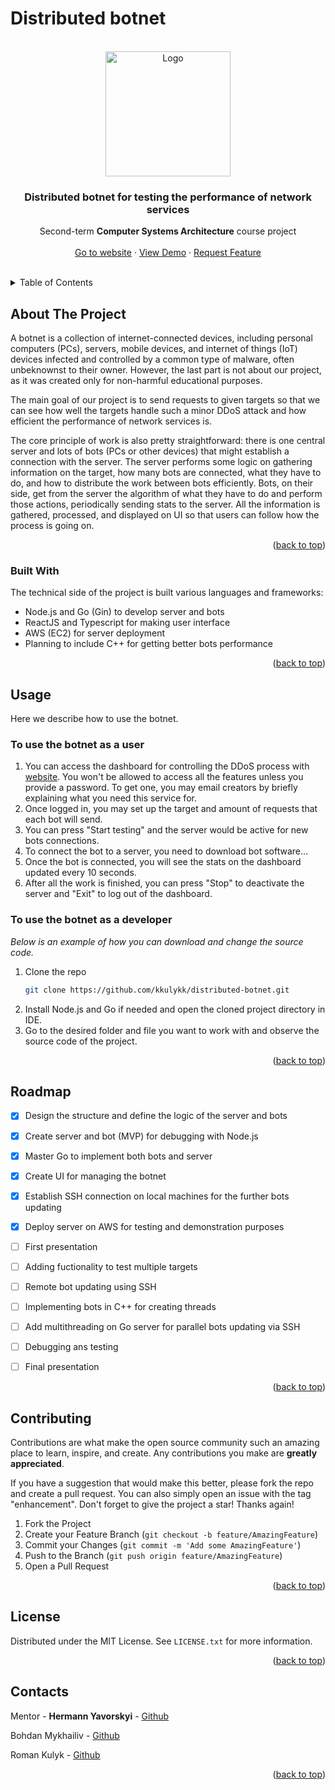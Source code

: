 # Distributed botnet

<div id="top"></div>


<!-- PROJECT LOGO -->
<br />
<div align="center">
    <img src="https://www.cloudflare.com/img/learning/ddos/what-is-a-ddos-botnet/ddos-botnet-star-network-topology.png" alt="Logo" width="200" height="auto">

  <h3 align="center">Distributed botnet for testing the performance of network services</h3>

  <p align="center">
    Second-term <b>Computer Systems Architecture</b> course project 
    <br />
        <br />
    <a href="https://kkulykk.github.io/distributed-botnet/" target="_blank">Go to website</a>
    ·
    <a href="https://youtu.be/IGkJCaJ5748">View Demo</a>
    ·
    <a href="https://github.com/kkulykk/distributed-botnet/issues">Request Feature</a>
  </p>
    <br />
</div>



<!-- TABLE OF CONTENTS -->
<details>
  <summary>Table of Contents</summary>
  <ol>
    <li>
      <a href="#about-the-project">About The Project</a>
      <ul>
        <li><a href="#built-with">Built With</a></li>
      </ul>
    </li>
    </li>
    <li><a href="#usage">Usage</a></li>
    <li><a href="#roadmap">Roadmap</a></li>
    <li><a href="#contributing">Contributing</a></li>
    <li><a href="#license">License</a></li>
    <li><a href="#contacts">Contacts</a></li>
  </ol>
</details>



<!-- ABOUT THE PROJECT -->
## About The Project


A botnet is a collection of internet-connected devices, including personal computers (PCs), servers, mobile devices, and internet of things (IoT) devices infected and controlled by a common type of malware, often unbeknownst to their owner. However, the last part is not about our project, as it was created only for non-harmful educational purposes.

The main goal of our project is to send requests to given targets so that we can see how well the targets handle such a minor DDoS attack and how efficient the performance of network services is.

The core principle of work is also pretty straightforward: there is one central server and lots of bots (PCs or other devices) that might establish a connection with the server. The server performs some logic on gathering information on the target, how many bots are connected, what they have to do, and how to distribute the work between bots efficiently. Bots, on their side, get from the server the algorithm of what they have to do and perform those actions, periodically sending stats to the server. All the information is gathered, processed, and displayed on UI so that users can follow how the process is going on.


<p align="right">(<a href="#top">back to top</a>)</p>



### Built With

The technical side of the project is built various languages and frameworks:

* Node.js and Go (Gin) to develop server and bots
* ReactJS and Typescript for making user interface
* AWS (EC2) for server deployment
* Planning to include C++ for getting better bots performance



<p align="right">(<a href="#top">back to top</a>)</p>



<!-- GETTING STARTED -->
## Usage

Here we describe how to use the botnet.

### To use the botnet as a user
1. You can access the dashboard for controlling the DDoS process with [website](kulykk.github.io/distributed-botnet/). You won't be allowed to access all the features unless you provide a password. To get one, you may email creators by briefly explaining what you need this service for.
2. Once logged in, you may set up the target and amount of requests that each bot will send.
3. You can press "Start testing" and the server would be active for new bots connections.
4. To connect the bot to a server, you need to download bot software...
5. Once the bot is connected, you will see the stats on the dashboard updated every 10 seconds.
6. After all the work is finished, you can press "Stop" to deactivate the server and "Exit" to log out of the dashboard.


### To use the botnet as a developer

_Below is an example of how you can download and change the source code._

1. Clone the repo
   ```sh
   git clone https://github.com/kkulykk/distributed-botnet.git
   ```
2. Install Node.js and Go if needed and open the cloned project directory in IDE. 
3. Go to the desired folder and file you want to work with and observe the source code of the project.

<p align="right">(<a href="#top">back to top</a>)</p>


<!-- ROADMAP -->
## Roadmap


- [x] Design the structure and define the logic of the server and bots
- [x] Create server and bot (MVP) for debugging with Node.js
- [x] Master Go to implement both bots and server
- [x] Create UI for managing the botnet
- [x] Establish SSH connection on local machines for the further bots updating
- [x] Deploy server on AWS for testing and demonstration purposes
- [ ] First presentation
- [ ] Adding fuctionality to test multiple targets
- [ ] Remote bot updating using SSH
- [ ] Implementing bots in C++ for creating threads
- [ ] Add multithreading on Go server for parallel bots updating via SSH
- [ ] Debugging ans testing
- [ ] Final presentation


<p align="right">(<a href="#top">back to top</a>)</p>



<!-- CONTRIBUTING -->
## Contributing

Contributions are what make the open source community such an amazing place to learn, inspire, and create. Any contributions you make are **greatly appreciated**.

If you have a suggestion that would make this better, please fork the repo and create a pull request. You can also simply open an issue with the tag "enhancement".
Don't forget to give the project a star! Thanks again!

1. Fork the Project
2. Create your Feature Branch (`git checkout -b feature/AmazingFeature`)
3. Commit your Changes (`git commit -m 'Add some AmazingFeature'`)
4. Push to the Branch (`git push origin feature/AmazingFeature`)
5. Open a Pull Request

<p align="right">(<a href="#top">back to top</a>)</p>



<!-- LICENSE -->
## License

Distributed under the MIT License. See `LICENSE.txt` for more information.

<p align="right">(<a href="#top">back to top</a>)</p>



<!-- CONTACT -->
## Contacts
Mentor - **Hermann Yavorskyi** - [Github](https://github.com/wardady)

Bohdan Mykhailiv - [Github](https://github.com/bmykhaylivvv)

Roman Kulyk - [Github](https://github.com/kkulykk)


<p align="right">(<a href="#top">back to top</a>)</p>


